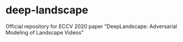 # deep-landscape
Official repository for ECCV 2020 paper "DeepLandscape: Adversarial Modeling of Landscape Videos"
